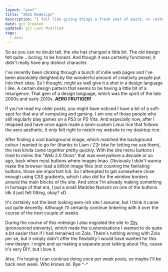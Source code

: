 ```yaml
---
layout: "post"
title: "2025 Redesign"
description: "I felt like giving things a fresh coat of paint, or rather a coat of gloss."
date: git Created
updated: git Last Modified
tags:
  - misc
---
```

So as you can no doubt tell, the site has changed a little bit.
The old design felt quite... boring, to be honest.
And though it was certainly functional, it didn't really have any distinct character.

I've recently been clicking through a bunch of indie web pages and I've been absolutely delighted by the wonderful amount of creativity people put into their sites.
So I thought, might as well give it a shot in a design language I like.
A certain design pattern that seems to be having a little bit of a resurgence.
That gem of a design language, which was the spirit of the late 2000s and early 2010s.
**AERO FRUTIGER!**

If you've read my older posts, you might have noticed I have a bit of a soft-spot for that era of computing and gaming.
I am one of those people who still regularly play games on a PS3 or PS Vita.
And especially now, after I relapsed and have once again made a semi-custom Linux rice that follows the aero aesthetic, it only felt right to match my website to my desktop rice.

After finding a cool background image, which matched the background colour I wanted to go for (thanks to Liam / Z2r btw for letting me use them), the rest kinda came together pretty quickly.
With the site menu buttons I tried to mimic the "Web 2.0 Gloss" that was everywhere a decade or so ago, back when most buttons where images lmao.
Obviously I didn't wanna make the browser load a billion image files (not counting the fanlisting buttons, those are important lol).
So I attempted to get somewhere close enough using CSS gradients, which I also did for the window borders around the main blocks of the site.
And since I'm already making something in homage of that era, I put a small Madobe Nanami on one of the buttons.
Idk it just felt fitting, okay? xD

It's certainly not the best looking aero-ish site I assume, but I think it came out quite decently.
Although I'll certainly continue tinkering with it over the course of the next couple of weeks.

During the course of this redesign I also migrated the site to [11ty](https://www.11ty.dev/) (pronounced eleventy), which made the customisations I wanted to do quite a bit easier than if I had remained on Zola.
There's nothing wrong with Zola per se, but it simply didn't offer the flexibility I would have wanted for this new design.
I might end up making a separate post talking about 11ty, cause it's very DIY, but I love it.

Also, I'm hoping I can continue doing once per week posts, so maybe I'll be back next week. Who knows lol.
Bye ^-^
